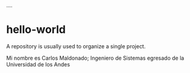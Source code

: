 <html>
<html>
<head>
  <title> Why I Love This Course </title>
</head>
<body> .... </body>
</hmtl>

# hello-world
A repository is usually used to organize a single project.

Mi nombre es Carlos Maldonado; Ingeniero de Sistemas egresado de la Universidad de los Andes
